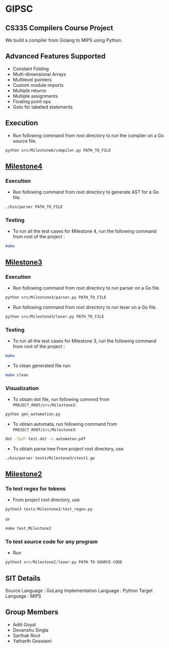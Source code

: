 # GIPSC
## CS335 Compilers Course Project

We build a compiler from Golang to MIPS using Python. 

## Advanced Features Supported
- Constant Folding
- Multi-dimensional Arrays
- Multilevel pointers
- Custom module imports
- Multiple returns
- Multiple assignments
- Floating point ops
- Goto for labelled statements

## Execution
- Run following command from root directory to run the compiler on a Go source file.
```bash
python src/Milestone6/compiler.py PATH_TO_FILE
```

## [Milestone4](src/Milestone4/)

### Execution
- Run following command from root directory to generate AST for a Go file.
```bash
./bin/parser PATH_TO_FILE
```

### Testing
- To run all the test cases for Milestone 4, run the following command from root of the project : 
```bash
make 
```

## [Milestone3](src/Milestone3/)

### Execution
- Run following command from root directory to run parser on a Go file.
```bash
python src/Milestone3/parser.py PATH_TO_FILE
```

- Run following command from root directory to run lexer on a Go file.
```bash
python src/Milestone3/lexer.py PATH_TO_FILE
```

### Testing
- To run all the test cases for Milestone 3, run the following command from root of the project : 
```bash
make 
```

- To clean generated file run:
```bash
make clean
```

### Visualization
- To obtain dot file, run following commnd from `PROJECT_ROOT/src/Milestone3`:
```bash
python gen_automation.py
```

- To obtain automata, run following command from `PROJECT_ROOT/src/Milestone3`:
```bash
dot -Tpdf test.dot -o automaton.pdf
```

- To obtain parse tree From project root directory, use
```bash
./bin/parser tests/Milestone3/ctest1.go
```

## [Milestone2](src/Milestone2)

### To test regex for tokens
- From project root directory, use 
```python
python3 tests/Milestone2/test_regex.py 
```
or 

```python
make test_Milestone2
```
### To test source code for any program

- Run
```python
python3 src/Milestone2/lexer.py PATH-TO-SOURCE-CODE
```

## SIT Details

Source Language : GoLang
Implementation Language : Python
Target Language : MIPS

## Group Members
- Aditi Goyal
- Devanshu Singla
- Sarthak Rout
- Yatharth Goswami
